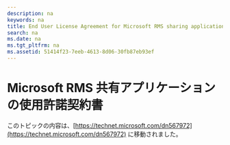 ```yaml
---
description: na
keywords: na
title: End User License Agreement for Microsoft RMS sharing application
search: na
ms.date: na
ms.tgt_pltfrm: na
ms.assetid: 51414f23-7eeb-4613-8d06-30fb87eb93ef
---
```

# Microsoft RMS 共有アプリケーションの使用許諾契約書
このトピックの内容は、[https://technet.microsoft.com/dn567972](https://technet.microsoft.com/dn567972) に移動されました。

